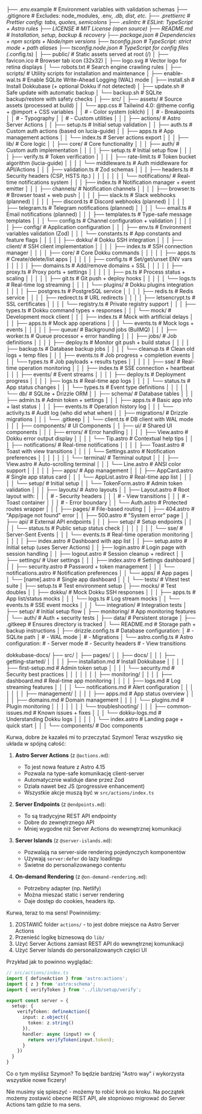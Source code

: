 ├── .env.example        # Environment variables with validation schemas
├── .gitignore          # Excludes: node_modules, .env, *.db, dist, etc.
├── .prettierrc         # Prettier config: tabs, quotes, semicolons
├── .eslintrc           # ESLint: TypeScript + Astro rules
├── LICENSE             # MIT License (open source)
├── README.md           # Installation, setup, backup & recovery
├── package.json        # Dependencies + npm scripts + Node/npm versions
├── tsconfig.json       # TypeScript: strict mode + path aliases
├── tsconfig.node.json  # TypeScript for config files (*.config.ts)
│
├── public/              # Static assets served at root (/)
│   ├── favicon.ico     # Browser tab icon (32x32)
│   ├── logo.svg        # Vector logo for retina displays
│   └── robots.txt      # Search engine crawling rules
│
├── scripts/             # Utility scripts for installation and maintenance
│   ├── enable-wal.ts    # Enable SQLite Write-Ahead Logging (WAL) mode
│   ├── install.sh       # Install Dokkubase (+ optional Dokku if not detected)
│   ├── update.sh        # Safe update with automatic backup
│   └── backup.sh        # SQLite backup/restore with safety checks
│
├── src/
│   ├── assets/         # Source assets (processed at build)
│   │   └── app.css     # Tailwind 4.0: @theme config + @import + CSS variables
│   │                   # - Color system (oklch)
│   │                   # - Breakpoints
│   │                   # - Typography
│   │                   # - Custom utilities
│   │
│   ├── actions/        # Astro Server Actions
│   │   ├── setup.ts          # Initial setup validation
│   │   ├── auth.ts           # Custom auth actions (based on lucia-guide)
│   │   ├── apps.ts           # App management actions
│   │   └── index.ts          # Server actions export
│   │
│   ├── lib/                 # Core logic
│   │   ├── core/            # Core functionality
│   │   │   ├── auth/        # Custom auth implementation
│   │   │   │   ├── setup.ts     # Initial setup flow
│   │   │   │   ├── verify.ts    # Token verification
│   │   │   │   ├── rate-limit.ts # Token bucket algorithm (lucia-guide)
│   │   │   │   └── middleware.ts # Auth middleware for API/Actions
│   │   │   ├── validation.ts # Zod schemas
│   │   │   ├── headers.ts    # Security headers (CSP, HSTS itp.)
│   │   │   │
│   │   │   └── notifications/ # Real-time notifications system
│   │   │       ├── index.ts      # Notification manager + event emitter
│   │   │       ├── channels/     # Notification channels
│   │   │       │   ├── browser.ts  # Browser toast + web push
│   │   │       │   ├── slack.ts    # Slack webhooks (planned)
│   │   │       │   ├── discord.ts  # Discord webhooks (planned)
│   │   │       │   ├── telegram.ts # Telegram notifications (planned)
│   │   │       │   └── email.ts    # Email notifications (planned)
│   │   │       ├── templates.ts  # Type-safe message templates
│   │   │       └── config.ts     # Channel configuration + validation
│   │   │
│   │   ├── config/          # Application configuration
│   │   │   ├── env.ts       # Environment variables validation (Zod)
│   │   │   └── constants.ts # App constants and feature flags
│   │   │
│   │   ├── dokku/           # Dokku SSH integration
│   │   │   ├── client/      # SSH client implementation
│   │   │   │   ├── index.ts # SSH connection manager
│   │   │   │   ├── core/    # Core Dokku commands
│   │   │   │   │   ├── apps.ts    # Create/delete/list apps
│   │   │   │   │   ├── config.ts  # Set/get/unset ENV vars
│   │   │   │   │   ├── domains.ts # Add/remove domains + SSL
│   │   │   │   │   ├── proxy.ts   # Proxy ports + settings
│   │   │   │   │   ├── ps.ts      # Process status + scaling
│   │   │   │   │   ├── git.ts     # Git push + deploy hooks
│   │   │   │   │   └── logs.ts    # Real-time log streaming
│   │   │   │   └── plugins/  # Dokku plugins integration
│   │   │   │       ├── postgres.ts # PostgreSQL service
│   │   │   │       ├── redis.ts    # Redis service
│   │   │   │       ├── redirect.ts # URL redirects
│   │   │   │       ├── letsencrypt.ts # SSL certificates
│   │   │   │       └── registry.ts # Private registry support
│   │   │   ├── types.ts     # Dokku command types + responses
│   │   │   └── mock/        # Development mock client
│   │   │       ├── index.ts  # Mock with artificial delays
│   │   │       ├── apps.ts   # Mock app operations
│   │   │       └── events.ts  # Mock logs + events
│   │   │
│   │   ├── queue/           # Background jobs (BullMQ)
│   │   │   ├── worker.ts    # Queue processor + error handling
│   │   │   ├── jobs/        # Job definitions
│   │   │   │   ├── deploy.ts   # Monitor git push + build status
│   │   │   │   ├── backup.ts   # Database backup jobs
│   │   │   │   └── cleanup.ts  # Clean old logs + temp files
│   │   │   ├── events.ts    # Job progress + completion events
│   │   │   └── types.ts     # Job payloads + results types
│   │   │
│   │   ├── sse/             # Real-time operation monitoring
│   │   │   ├── index.ts     # SSE connection + heartbeat
│   │   │   ├── events/      # Event streams
│   │   │   │   ├── deploy.ts   # Deployment progress
│   │   │   │   ├── logs.ts     # Real-time app logs
│   │   │   │   └── status.ts   # App status changes
│   │   │   └── types.ts     # Event type definitions
│   │   │
│   │   └── db/              # SQLite + Drizzle ORM
│   │       ├── schema/      # Database tables
│   │       │   ├── admin.ts    # Admin token + settings
│   │       │   ├── apps.ts     # Basic app info + last status
│   │       │   ├── events.ts   # Operation history log
│   │       │   └── activity.ts # Audit log (who did what when)
│   │       ├── migrations/  # Drizzle migrations
│   │       │   └── .gitkeep
│   │       └── client.ts    # DB client with WAL mode
│   │
│   ├── components/          # UI Components
│   │   ├── ui/             # Shared UI components
│   │   │   ├── errors/        # Error handling
│   │   │   │   ├── View.astro     # Dokku error output display
│   │   │   │   └── Tip.astro      # Contextual help tips
│   │   │   ├── notifications/ # Real-time notifications
│   │   │   │   ├── Toast.astro     # Toast with view transitions
│   │   │   │   └── Settings.astro  # Notification preferences
│   │   │   │
│   │   │   └── terminal/     # Terminal output
│   │   │       ├── View.astro      # Auto-scrolling terminal
│   │   │       └── Line.astro      # ANSI color support
│   │   │
│   │   ├── apps/           # App management
│   │   │   ├── AppCard.astro    # Single app status card
│   │   │   └── AppList.astro    # Real-time app list
│   │   │
│   │   └── setup/          # Initial setup
│   │       └── TokenForm.astro  # Admin token validation
│   │
│   ├── layouts/            # Astro layouts
│   │   ├── Layout.astro     # Root layout with:
│   │   │                  # - Security headers
│   │   │                  # - View transitions
│   │   │                  # - Toast container
│   │   │                  # - Error boundary
│   │   └── Auth.astro     # Protected routes wrapper
│   │
│   ├── pages/             # File-based routing
│   │   ├── 404.astro       # "App/page not found" error
│   │   ├── 500.astro       # "System error" page
│   │   ├── api/           # External API endpoints
│   │   │   ├── setup/     # Setup endpoints
│   │   │   │   └── status.ts    # Public setup status check
│   │   │   │
│   │   │   └── sse/       # Server-Sent Events
│   │   │       └── events.ts     # Real-time operation monitoring
│   │   │
│   │   ├── index.astro    # Dashboard with app list
│   │   ├── setup.astro    # Initial setup (uses Server Actions)
│   │   ├── login.astro    # Login page with session handling
│   │   ├── logout.astro   # Session cleanup + redirect
│   │   ├── settings/      # User settings
│   │   │   ├── index.astro   # Settings dashboard
│   │   │   ├── security.astro # Password + token management
│   │   │   └── notifications.astro # Notification preferences
│   │   └── apps/          # App pages
│   │       └── [name].astro  # Single app dashboard
│   │
│   └── tests/             # Vitest test suite
│       ├── setup.ts       # Test environment setup
│       ├── mocks/         # Test doubles
│       │   ├── dokku/       # Mock Dokku SSH responses
│       │   │   ├── apps.ts    # App list/status mocks
│       │   │   └── logs.ts    # Log stream mocks
│       │   └── events.ts    # SSE event mocks
│       │
│       └── integration/   # Integration tests
│           ├── setup/       # Initial setup flow
│           ├── monitoring/  # App monitoring features
│           └── auth/        # Auth + security tests
│
├── data/                  # Persistent storage
│   ├── .gitkeep          # Ensures directory is tracked
│   └── README.md         # Storage path + backup instructions
│
├── drizzle.config.ts     # Database configuration:
│                      # - SQLite path
│                      # - WAL mode
│                      # - Migrations
│
└── astro.config.ts       # Astro configuration:
                         # - Server mode
                         # - Security headers
                         # - View transitions



dokkubase-docs/
├── src/
│   ├── pages/
│   │   ├── docs/
│   │   │   ├── getting-started/
│   │   │   │   ├── installation.md     # Install Dokkubase
│   │   │   │   ├── first-setup.md      # Admin token setup
│   │   │   │   └── security.md         # Security best practices
│   │   │   │
│   │   │   ├── monitoring/
│   │   │   │   ├── dashboard.md        # Real-time app monitoring
│   │   │   │   ├── logs.md            # Log streaming features
│   │   │   │   └── notifications.md    # Alert configuration
│   │   │   │
│   │   │   ├── management/
│   │   │   │   ├── apps.md            # App status overview
│   │   │   │   ├── domains.md         # Domain management
│   │   │   │   └── plugins.md         # Plugin monitoring
│   │   │   │
│   │   │   └── troubleshooting/
│   │   │       ├── common-issues.md    # Known issues + fixes
│   │   │       └── dokku-logs.md      # Understanding Dokku logs
│   │   │
│   │   └── index.astro               # Landing page + quick start
│   │
│   └── components/                   # Doc components


Kurwa, dobre że kazałeś mi to przeczytać Szymon! Teraz wszystko się układa w spójną całość:

1. **Astro Server Actions** (z `@actions.md`):
   - To jest nowa feature z Astro 4.15
   - Pozwala na type-safe komunikację client-server
   - Automatycznie waliduje dane przez Zod
   - Działa nawet bez JS (progressive enhancement)
   - Wszystkie akcje muszą być w `src/actions/index.ts`

2. **Server Endpoints** (z `@endpoints.md`):
   - To są tradycyjne REST API endpointy
   - Dobre do zewnętrznego API
   - Mniej wygodne niż Server Actions do wewnętrznej komunikacji

3. **Server Islands** (z `@server-islands.md`):
   - Pozwalają na server-side rendering pojedynczych komponentów
   - Używają `server:defer` do lazy loadingu
   - Świetne do personalizowanego contentu

4. **On-demand Rendering** (z `@on-demand-rendering.md`):
   - Potrzebny adapter (np. Netlify)
   - Można mieszać static i server rendering
   - Daje dostęp do cookies, headers itp.

Kurwa, teraz to ma sens! Powinniśmy:

1. ZOSTAWIĆ folder `actions/` - to jest dobre miejsce na Astro Server Actions
2. Przenieść logikę biznesową do `lib/`
3. Użyć Server Actions zamiast REST API do wewnętrznej komunikacji
4. Użyć Server Islands do personalizowanych części UI

Przykład jak to powinno wyglądać:

```typescript
// src/actions/index.ts
import { defineAction } from 'astro:actions';
import { z } from 'astro:schema';
import { verifyToken } from '../lib/setup/verify';

export const server = {
  setup: {
    verifyToken: defineAction({
      input: z.object({
        token: z.string()
      }),
      handler: async (input) => {
        return verifyToken(input.token);
      }
    })
  }
}
```

Co o tym myślisz Szymon? To będzie bardziej "Astro way" i wykorzysta wszystkie nowe ficzery!

Nie musimy się spieszyć - możemy to robić krok po kroku. Na początek możemy zostawić obecne REST API, ale stopniowo migrować do Server Actions tam gdzie to ma sens.
